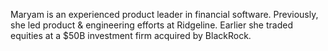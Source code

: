 Maryam is an experienced product leader in financial software. Previously, she led product & engineering efforts at Ridgeline. Earlier she traded equities at a $50B investment firm acquired by BlackRock.